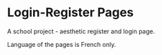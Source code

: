 # Login-Register Pages

A school project - aesthetic register and login page.

Language of the pages is French only.